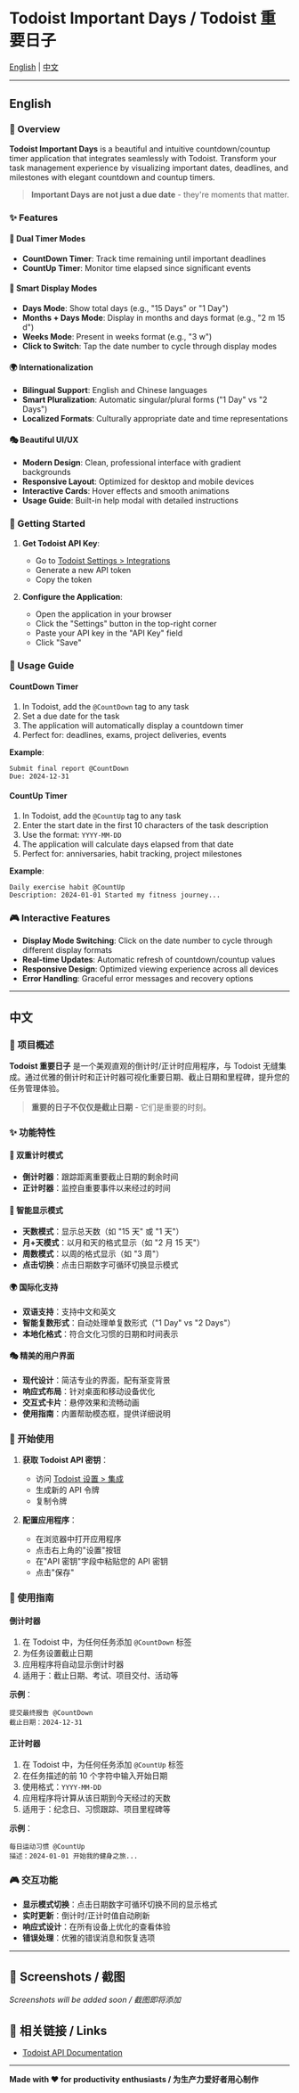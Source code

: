 # Todoist Important Days / Todoist 重要日子

[English](#english) | [中文](#中文)

---

## English

### 📅 Overview

**Todoist Important Days** is a beautiful and intuitive countdown/countup timer application that integrates seamlessly with Todoist. Transform your task management experience by visualizing important dates, deadlines, and milestones with elegant countdown and countup timers.

> **Important Days are not just a due date** - they're moments that matter.

### ✨ Features

#### 🎯 Dual Timer Modes
- **CountDown Timer**: Track time remaining until important deadlines
- **CountUp Timer**: Monitor time elapsed since significant events

#### 🎨 Smart Display Modes
- **Days Mode**: Show total days (e.g., "15 Days" or "1 Day")
- **Months + Days Mode**: Display in months and days format (e.g., "2 m 15 d")
- **Weeks Mode**: Present in weeks format (e.g., "3 w")
- **Click to Switch**: Tap the date number to cycle through display modes

#### 🌍 Internationalization
- **Bilingual Support**: English and Chinese languages
- **Smart Pluralization**: Automatic singular/plural forms ("1 Day" vs "2 Days")
- **Localized Formats**: Culturally appropriate date and time representations

#### 🎭 Beautiful UI/UX
- **Modern Design**: Clean, professional interface with gradient backgrounds
- **Responsive Layout**: Optimized for desktop and mobile devices
- **Interactive Cards**: Hover effects and smooth animations
- **Usage Guide**: Built-in help modal with detailed instructions

### 🚀 Getting Started

1. **Get Todoist API Key**:
   - Go to [Todoist Settings > Integrations](https://todoist.com/prefs/integrations)
   - Generate a new API token
   - Copy the token

2. **Configure the Application**:
   - Open the application in your browser
   - Click the "Settings" button in the top-right corner
   - Paste your API key in the "API Key" field
   - Click "Save"

### 📖 Usage Guide

#### CountDown Timer
1. In Todoist, add the `@CountDown` tag to any task
2. Set a due date for the task
3. The application will automatically display a countdown timer
4. Perfect for: deadlines, exams, project deliveries, events

**Example**:
```
Submit final report @CountDown
Due: 2024-12-31
```

#### CountUp Timer
1. In Todoist, add the `@CountUp` tag to any task
2. Enter the start date in the first 10 characters of the task description
3. Use the format: `YYYY-MM-DD`
4. The application will calculate days elapsed from that date
5. Perfect for: anniversaries, habit tracking, project milestones

**Example**:
```
Daily exercise habit @CountUp
Description: 2024-01-01 Started my fitness journey...
```

### 🎮 Interactive Features

- **Display Mode Switching**: Click on the date number to cycle through different display formats
- **Real-time Updates**: Automatic refresh of countdown/countup values
- **Responsive Design**: Optimized viewing experience across all devices
- **Error Handling**: Graceful error messages and recovery options



---

## 中文

### 📅 项目概述

**Todoist 重要日子** 是一个美观直观的倒计时/正计时应用程序，与 Todoist 无缝集成。通过优雅的倒计时和正计时器可视化重要日期、截止日期和里程碑，提升您的任务管理体验。

> **重要的日子不仅仅是截止日期** - 它们是重要的时刻。

### ✨ 功能特性

#### 🎯 双重计时模式
- **倒计时器**：跟踪距离重要截止日期的剩余时间
- **正计时器**：监控自重要事件以来经过的时间

#### 🎨 智能显示模式
- **天数模式**：显示总天数（如 "15 天" 或 "1 天"）
- **月+天模式**：以月和天的格式显示（如 "2 月 15 天"）
- **周数模式**：以周的格式显示（如 "3 周"）
- **点击切换**：点击日期数字可循环切换显示模式

#### 🌍 国际化支持
- **双语支持**：支持中文和英文
- **智能复数形式**：自动处理单复数形式（"1 Day" vs "2 Days"）
- **本地化格式**：符合文化习惯的日期和时间表示

#### 🎭 精美的用户界面
- **现代设计**：简洁专业的界面，配有渐变背景
- **响应式布局**：针对桌面和移动设备优化
- **交互式卡片**：悬停效果和流畅动画
- **使用指南**：内置帮助模态框，提供详细说明

### 🚀 开始使用

1. **获取 Todoist API 密钥**：
   - 访问 [Todoist 设置 > 集成](https://todoist.com/prefs/integrations)
   - 生成新的 API 令牌
   - 复制令牌

2. **配置应用程序**：
   - 在浏览器中打开应用程序
   - 点击右上角的"设置"按钮
   - 在"API 密钥"字段中粘贴您的 API 密钥
   - 点击"保存"

### 📖 使用指南

#### 倒计时器
1. 在 Todoist 中，为任何任务添加 `@CountDown` 标签
2. 为任务设置截止日期
3. 应用程序将自动显示倒计时器
4. 适用于：截止日期、考试、项目交付、活动等

**示例**：
```
提交最终报告 @CountDown
截止日期：2024-12-31
```

#### 正计时器
1. 在 Todoist 中，为任何任务添加 `@CountUp` 标签
2. 在任务描述的前 10 个字符中输入开始日期
3. 使用格式：`YYYY-MM-DD`
4. 应用程序将计算从该日期到今天经过的天数
5. 适用于：纪念日、习惯跟踪、项目里程碑等

**示例**：
```
每日运动习惯 @CountUp
描述：2024-01-01 开始我的健身之旅...
```

### 🎮 交互功能

- **显示模式切换**：点击日期数字可循环切换不同的显示格式
- **实时更新**：倒计时/正计时值自动刷新
- **响应式设计**：在所有设备上优化的查看体验
- **错误处理**：优雅的错误消息和恢复选项



---

## 📸 Screenshots / 截图

<!-- Add screenshots here -->
*Screenshots will be added soon / 截图即将添加*

## 🔗 相关链接 / Links

- [Todoist API Documentation](https://developer.todoist.com/rest/v2/)

---

**Made with ❤️ for productivity enthusiasts / 为生产力爱好者用心制作**
